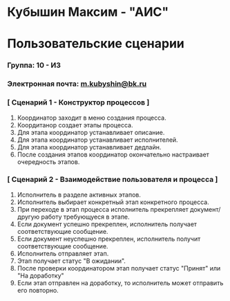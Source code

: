 # Кубышин Максим - "АИС"
# Пользовательские сценарии

### Группа: 10 - И3
### Электронная почта: m.kubyshin@bk.ru
### [ Сценарий 1 - Конструктор процессов ]
1. Координатор заходит в меню создания процесса.
2. Коордитанор создает этапы процесса.
3. Для этапа координатор устанавливает описание.
4. Для этапа координатор устанавливает исполнителей.
5. Для этапа координатор устанавливает дедлайн.
6. После создания этапов координатор окончательно настраивает очередность этапов.


### [ Сценарий 2 - Взаимодействие пользователя и процесса ]
1. Исполнитель в разделе активных этапов.
2. Исполнитель выбирает конкретный этап конкретного процесса.
3. При переходе в этап процесса исполнитель прекрепляет документ/другую работу требующуеся в этапе.
4. Если документ успешно прекреплен, исполнитель получает соответствующие сообщение.
5. Если документ неуспешно прекреплен, исполнитель получит соответствующие сообщение.
6. Исполнитель отправляет этап.
7. Этап получает статус "В ожидании".
8. После проверки координатором этап получает статус "Принят" или "На доработку"
9. Если этап отправлен на доработку, то исполнитель может отправить его повторно.
    
 
